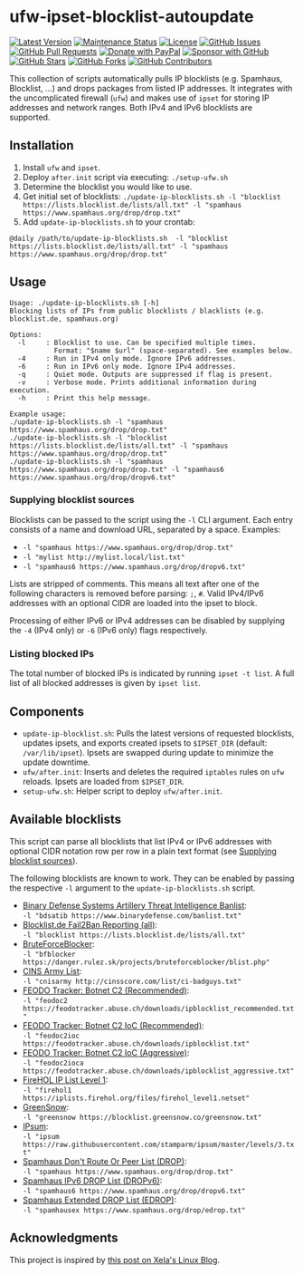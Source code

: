 # ufw-ipset-blocklist-autoupdate

[![Latest Version](https://img.shields.io/github/v/release/ngandrass/ufw-ipset-blocklist-autoupdate)](https://github.com/ngandrass/ufw-ipset-blocklist-autoupdate/releases)
[![Maintenance Status](https://img.shields.io/maintenance/yes/9999)](https://github.com/ngandrass/ufw-ipset-blocklist-autoupdate/)
[![License](https://img.shields.io/github/license/ngandrass/ufw-ipset-blocklist-autoupdate)](https://github.com/ngandrass/ufw-ipset-blocklist-autoupdate/blob/master/LICENSE)
[![GitHub Issues](https://img.shields.io/github/issues/ngandrass/ufw-ipset-blocklist-autoupdate)](https://github.com/ngandrass/ufw-ipset-blocklist-autoupdate/issues)
[![GitHub Pull Requests](https://img.shields.io/github/issues-pr/ngandrass/ufw-ipset-blocklist-autoupdate)](https://github.com/ngandrass/ufw-ipset-blocklist-autoupdate/pulls)
[![Donate with PayPal](https://img.shields.io/badge/PayPal-donate-orange)](https://www.paypal.me/ngandrass)
[![Sponsor with GitHub](https://img.shields.io/badge/GitHub-sponsor-orange)](https://github.com/sponsors/ngandrass)
[![GitHub Stars](https://img.shields.io/github/stars/ngandrass/ufw-ipset-blocklist-autoupdate?style=social)](https://github.com/ngandrass/ufw-ipset-blocklist-autoupdate/stargazers)
[![GitHub Forks](https://img.shields.io/github/forks/ngandrass/ufw-ipset-blocklist-autoupdate?style=social)](https://github.com/ngandrass/ufw-ipset-blocklist-autoupdate/network/members)
[![GitHub Contributors](https://img.shields.io/github/contributors/ngandrass/ufw-ipset-blocklist-autoupdate?style=social)](https://github.com/ngandrass/ufw-ipset-blocklist-autoupdate/graphs/contributors)

This collection of scripts automatically pulls IP blocklists (e.g. Spamhaus, Blocklist, ...) and drops packages from
listed IP addresses. It integrates with the uncomplicated firewall (`ufw`) and makes use of `ipset` for storing IP
addresses and network ranges. Both IPv4 and IPv6 blocklists are supported.


## Installation

1. Install `ufw` and `ipset`.
2. Deploy `after.init` script via executing: `./setup-ufw.sh`
3. Determine the blocklist you would like to use.
4. Get initial set of blocklists: `./update-ip-blocklists.sh -l "blocklist https://lists.blocklist.de/lists/all.txt" -l "spamhaus https://www.spamhaus.org/drop/drop.txt"`
5. Add `update-ip-blocklists.sh` to your crontab:
```text
@daily /path/to/update-ip-blocklists.sh  -l "blocklist https://lists.blocklist.de/lists/all.txt" -l "spamhaus https://www.spamhaus.org/drop/drop.txt"
```

## Usage
```text
Usage: ./update-ip-blocklists.sh [-h]
Blocking lists of IPs from public blocklists / blacklists (e.g. blocklist.de, spamhaus.org)

Options:
  -l     : Blocklist to use. Can be specified multiple times.
           Format: "$name $url" (space-separated). See examples below.
  -4     : Run in IPv4 only mode. Ignore IPv6 addresses.
  -6     : Run in IPv6 only mode. Ignore IPv4 addresses.
  -q     : Quiet mode. Outputs are suppressed if flag is present.
  -v     : Verbose mode. Prints additional information during execution.
  -h     : Print this help message.

Example usage:
./update-ip-blocklists.sh -l "spamhaus https://www.spamhaus.org/drop/drop.txt"
./update-ip-blocklists.sh -l "blocklist https://lists.blocklist.de/lists/all.txt" -l "spamhaus https://www.spamhaus.org/drop/drop.txt"
./update-ip-blocklists.sh -l "spamhaus https://www.spamhaus.org/drop/drop.txt" -l "spamhaus6 https://www.spamhaus.org/drop/dropv6.txt"
```

### Supplying blocklist sources

Blocklists can be passed to the script using the `-l` CLI argument. Each entry consists of a name and download URL,
separated by a space. Examples:

- `-l "spamhaus https://www.spamhaus.org/drop/drop.txt"`
- `-l "mylist http://mylist.local/list.txt"`
- `-l "spamhaus6 https://www.spamhaus.org/drop/dropv6.txt"`

Lists are stripped of comments. This means all text after one of the following characters is removed before
parsing: `;`, `#`. Valid IPv4/IPv6 addresses with an optional CIDR are loaded into the ipset to block.

Processing of either IPv6 or IPv4 addresses can be disabled by supplying the `-4` (IPv4 only) or `-6` (IPv6 only)
flags respectively.


### Listing blocked IPs

The total number of blocked IPs is indicated by running `ipset -t list`. A full list of all blocked addresses is given
by `ipset list`.


## Components

- `update-ip-blocklist.sh`: Pulls the latest versions of requested blocklists, updates ipsets, and exports created
  ipsets to `$IPSET_DIR` (default: `/var/lib/ipset`). Ipsets are swapped during update to minimize the update downtime.
- `ufw/after.init`: Inserts and deletes the required `iptables` rules on `ufw` reloads. Ipsets are loaded
  from `$IPSET_DIR`.
- `setup-ufw.sh`: Helper script to deploy `ufw/after.init`.


## Available blocklists

This script can parse all blocklists that list IPv4 or IPv6 addresses with
optional CIDR notation row per row in a plain text format (see
[Supplying blocklist sources](#supplying-blocklist-sources)).

The following blocklists are known to work. They can be enabled by passing the
respective `-l` argument to the `update-ip-blocklists.sh` script.

- [Binary Defense Systems Artillery Threat Intelligence Banlist](https://www.binarydefense.com):</br>
  `-l "bdsatib https://www.binarydefense.com/banlist.txt"`
- [Blocklist.de Fail2Ban Reporting (all)](https://www.blocklist.de/en/export.html):</br>
  `-l "blocklist https://lists.blocklist.de/lists/all.txt"`
- [BruteForceBlocker](https://danger.rulez.sk/index.php/bruteforceblocker/):</br>
  `-l "bfblocker https://danger.rulez.sk/projects/bruteforceblocker/blist.php"`
- [CINS Army List](http://www.ciarmy.com/#list):</br>
  `-l "cnisarmy http://cinsscore.com/list/ci-badguys.txt"`
- [FEODO Tracker: Botnet C2 (Recommended)](https://feodotracker.abuse.ch/blocklist/):</br>
  `-l "feodoc2 https://feodotracker.abuse.ch/downloads/ipblocklist_recommended.txt"`
- [FEODO Tracker: Botnet C2 IoC (Recommended)](https://feodotracker.abuse.ch/blocklist/):</br>
  `-l "feodoc2ioc https://feodotracker.abuse.ch/downloads/ipblocklist.txt"`
- [FEODO Tracker: Botnet C2 IoC (Aggressive)](https://feodotracker.abuse.ch/blocklist/):</br>
  `-l "feodoc2ioca https://feodotracker.abuse.ch/downloads/ipblocklist_aggressive.txt"`
- [FireHOL IP List Level 1](https://iplists.firehol.org/):</br>
  `-l "firehol1 https://iplists.firehol.org/files/firehol_level1.netset"`
- [GreenSnow](https://greensnow.co/):</br>
  `-l "greensnow https://blocklist.greensnow.co/greensnow.txt"`
- [IPsum](https://github.com/stamparm/ipsum):</br>
  `-l "ipsum https://raw.githubusercontent.com/stamparm/ipsum/master/levels/3.txt"`</br>
- [Spamhaus Don't Route Or Peer List (DROP)](https://www.spamhaus.org/drop/):</br>
  `-l "spamhaus https://www.spamhaus.org/drop/drop.txt"`
- [Spamhaus IPv6 DROP List (DROPv6)](https://www.spamhaus.org/drop/):</br>
  `-l "spamhaus6 https://www.spamhaus.org/drop/dropv6.txt"`
- [Spamhaus Extended DROP List (EDROP)](https://www.spamhaus.org/drop/):</br>
  `-l "spamhausex https://www.spamhaus.org/drop/edrop.txt"`


## Acknowledgments

This project is inspired by [this post on Xela's Linux Blog](https://spielwiese.la-evento.com/xelasblog/archives/74-Ipset-aus-der-Spamhaus-DROP-gemeinsam-mit-ufw-nutzen.html).

